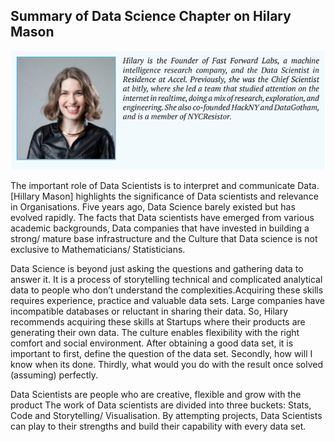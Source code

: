 ## Summary of Data Science Chapter on Hilary Mason

![N|Solid](https://github.com/i071183/HW_DAT7_20TH_FEB/blob/master/Screen%20Shot%202017-02-18%20at%2011.08.11%20AM.png)

The important role of Data Scientists is to interpret and communicate Data.
[Hillary Mason] highlights the significance of Data scientists and relevance in Organisations. Five years ago, Data Science barely existed but has evolved rapidly. The facts that Data scientists have emerged from various academic backgrounds, Data companies that have invested in building a strong/ mature base infrastructure and the Culture that Data science is not exclusive to Mathematicians/ Statisticians.

Data Science is beyond just asking the questions and gathering data to answer it. It is a process of storytelling technical and complicated analytical data to people who don’t understand the complexities.Acquiring these skills requires experience, practice and valuable data sets. Large companies have incompatible databases or reluctant in sharing their data. So, Hilary recommends acquiring these skills at Startups where their products are generating their own data. The culture enables flexibility with the right comfort and social environment. After obtaining a good data set, it is important to first, define the question of the data set. Secondly, how will I know when its done. Thirdly, what would you do with the result once solved (assuming) perfectly.

Data Scientists are people who are creative, flexible and grow with the product The work of Data scientists are divided into three buckets: Stats, Code and Storytelling/ Visualisation. By attempting projects, Data Scientists can play to their strengths and build their capability with every data set.
